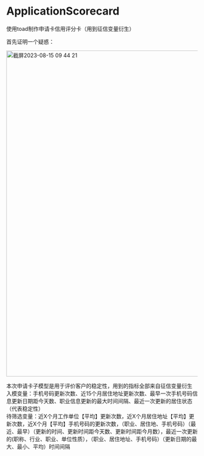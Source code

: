# ApplicationScorecard
使用toad制作申请卡信用评分卡（用到征信变量衍生）

首先证明一个疑惑：

<img width="859" alt="截屏2023-08-15 09 44 21" src="https://github.com/ErwanPishi/ApplicationScorecard/assets/136585409/fdcb0fa4-aa07-4836-bfd2-2efe7b00b98f">

本次申请卡子模型是用于评价客户的稳定性，用到的指标全部来自征信变量衍生</br>
入模变量：手机号码更新次数、近15个月居住地址更新次数、最早一次手机号码信息更新日期距今天数、职业信息更新的最大时间间隔、最近一次更新的居住状态（代表稳定性）</br>
待筛选变量：近X个月工作单位【平均】更新次数，近X个月居住地址【平均】更新次数，近X个月【平均】手机号码的更新次数，（职业、居住地、手机号码）（最近、最早）（更新的时间、更新时间距今天数、更新时间距今月数），最近一次更新的(职称、行业、职业、单位性质），（职业、居住地址、手机号码）（更新日期的最大、最小、平均）时间间隔</br>
